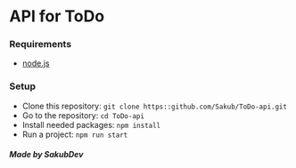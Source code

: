 # API for ToDo

### Requirements
- [node.js]

### Setup
- Clone this repository: `git clone https::github.com/Sakub/ToDo-api.git`
- Go to the repository: `cd ToDo-api`
- Install needed packages: `npm install`
- Run a project: `npm run start` 

##### Made by SakubDev
[node.js]: https://nodejs.org/en/